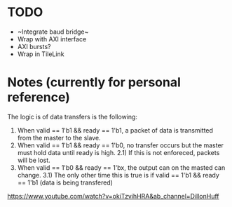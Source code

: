 
# TODO
* ~Integrate baud bridge~
* Wrap with AXI interface
* AXI bursts?
* Wrap in TileLink










# Notes (currently for personal reference)

The logic is of data transfers is the following:

1) When valid == 1'b1 && ready == 1'b1, a packet of data is transmitted from the master to the slave. 
2) When valid == 1'b1 && ready == 1'b0, no transfer occurs but the master must hold data until ready is high. 
	2.1) If this is not enforeced, packets will be lost.
3) When valid == 1'b0 && ready == 1'bx, the output can on the masted can change.
	3.1) The only other time this is true is if valid == 1'b1 && ready == 1'b1 (data is being transfered)



https://www.youtube.com/watch?v=okiTzvihHRA&ab_channel=DillonHuff
